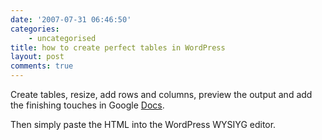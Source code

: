 ```yaml
---
date: '2007-07-31 06:46:50'
categories:
    - uncategorised
title: how to create perfect tables in WordPress
layout: post
comments: true
---
```


Create tables, resize, add rows and columns, preview the output and add
the finishing touches in Google [Docs](http://docs.google.com/).

Then simply paste the HTML into the WordPress WYSIYG editor.
